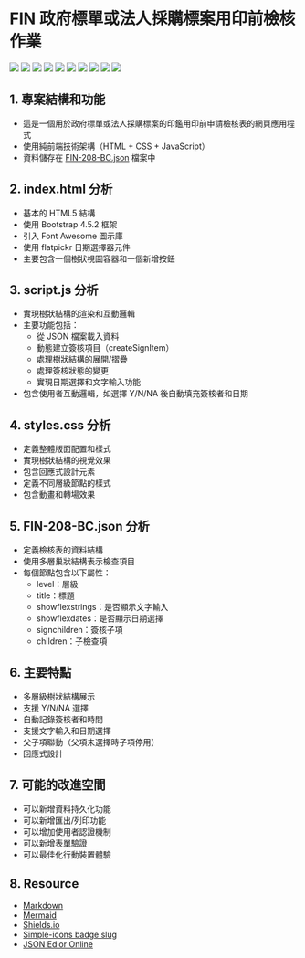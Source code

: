 # FIN 政府標單或法人採購標案用印前檢核作業

![](https://img.shields.io/badge/Project-FIN--2018--BC-orange) ![](https://img.shields.io/badge/CSS-2891C8?logo=css3) ![](https://img.shields.io/badge/HTML-555?logo=htmlacademy) ![](https://img.shields.io/badge/JavaScript-555?logo=javascript) ![](https://img.shields.io/badge/Bootstrap-555?logo=reactbootstrap) ![](https://img.shields.io/badge/Font%20Awesome-purple?logo=fontawesome)
![](https://img.shields.io/badge/JSON-555?logo=json) ![](https://img.shields.io/badge/Mermaid-555?logo=mermaid) ![](https://img.shields.io/badge/Shields.io-555?logo=shieldsdotio) ![](https://img.shields.io/badge/Markdown-555?logo=markdown)

## 1. 專案結構和功能
- 這是一個用於政府標單或法人採購標案的印鑑用印前申請檢核表的網頁應用程式
- 使用純前端技術架構（HTML + CSS + JavaScript）
- 資料儲存在 [FIN-208-BC.json](https://github.com/sakiman/FIN-2018-BC/blob/main/docs/FIN-208-BC.json) 檔案中

## 2. index.html 分析
- 基本的 HTML5 結構
- 使用 Bootstrap 4.5.2 框架
- 引入 Font Awesome 圖示庫
- 使用 flatpickr 日期選擇器元件
- 主要包含一個樹狀視圖容器和一個新增按鈕

## 3. script.js 分析
- 實現樹狀結構的渲染和互動邏輯
- 主要功能包括：
  - 從 JSON 檔案載入資料
  - 動態建立簽核項目（createSignItem）
  - 處理樹狀結構的展開/摺疊
  - 處理簽核狀態的變更
  - 實現日期選擇和文字輸入功能
- 包含使用者互動邏輯，如選擇 Y/N/NA 後自動填充簽核者和日期

## 4. styles.css 分析
- 定義整體版面配置和樣式
- 實現樹狀結構的視覺效果
- 包含回應式設計元素
- 定義不同層級節點的樣式
- 包含動畫和轉場效果

## 5. FIN-208-BC.json 分析
- 定義檢核表的資料結構
- 使用多層巢狀結構表示檢查項目
- 每個節點包含以下屬性：
  - level：層級
  - title：標題
  - showflexstrings：是否顯示文字輸入
  - showflexdates：是否顯示日期選擇
  - signchildren：簽核子項
  - children：子檢查項

## 6. 主要特點
- 多層級樹狀結構展示
- 支援 Y/N/NA 選擇
- 自動記錄簽核者和時間
- 支援文字輸入和日期選擇
- 父子項聯動（父項未選擇時子項停用）
- 回應式設計

## 7. 可能的改進空間
- 可以新增資料持久化功能
- 可以新增匯出/列印功能
- 可以增加使用者認證機制
- 可以新增表單驗證
- 可以最佳化行動裝置體驗

## 8. Resource

- [Markdown](https://markdown.tw/)
- [Mermaid](https://mermaid.js.org/)
- [Shields.io](https://shields.io/)
- [Simple-icons badge slug](https://github.com/simple-icons/simple-icons/blob/master/slugs.md)
- [JSON Edior Online](https://jsoneditoronline.org/images/logo.png)

